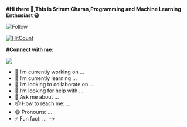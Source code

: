 **#Hi there 👋,This is Sriram Charan,Programming and Machine Learning Enthusiast :smiley:**

![Follow](https://img.shields.io/github/followers/Sri8?color=red&label=Follow&logoColor=black&style=social)

[![HitCount](http://hits.dwyl.com/Sri8910/Sri8910.svg)](http://hits.dwyl.com/Sri8910/Sri8910)

**#Connect with me:**

![](https://img.shields.io/for-the-badge/v1?label=Linkedin&message=Connect&color=orange)

- 🔭 I’m currently working on ...
- 🌱 I’m currently learning ...
- 👯 I’m looking to collaborate on ...
- 🤔 I’m looking for help with ...
- 💬 Ask me about ...
- 📫 How to reach me: ...
- 😄 Pronouns: ...
- ⚡ Fun fact: ...
-->
